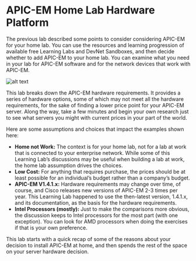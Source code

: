 # APIC-EM Home Lab Hardware Platform

The previous lab described some points to consider considering APIC-EM for your home lab. You can use the resources and learning progression of available free Learning Labs and DevNet Sandboxes, and then decide whether to add APIC-EM to your home lab. You can examine what you need in your lab for APIC-EM software and for the network devices that work with APIC-EM.


![alt text](/posts/files/home-lab-network/assets/images/apic-21.png) 
 
This lab breaks down the APIC-EM hardware requirements. It provides a series of hardware options, some of which may not meet all the hardware requirements, for the sake of finding a lower price point for your APIC-EM server. Along the way, take a few minutes and begin your own research just to see what servers you might with current prices in your part of the world.

Here are some assumptions and choices that impact the examples shown here: 

- **Home not Work:** The context is for your home lab, not for a lab at work that is connected to your enterprise network. While some of this Learning Lab’s discussions may be useful when building a lab at work, the home lab assumption drives the choices. 
- **Low Cost:** For anything that requires purchase, the prices should be at least possible for an individual’s budget rather than a company’s budget.
- **APIC-EM V1.4.1.x:** Hardware requirements may change over time, of course, and Cisco releases new versions of APIC-EM 2-3 times per year. This Learning Lab happened to use the then-latest version, 1.4.1.x, and its documentation, as the basis for the hardware requirements.
- **Intel Processors (mostly):** Just to make the comparisons more obvious, the discussion keeps to Intel processors for the most part (with one exception). You can look for AMD processors when doing the exercises if that is your own preference.


This lab starts with a quick recap of some of the reasons about your decision to install APIC-EM at home, and then spends the rest of the space on your server hardware decision.

